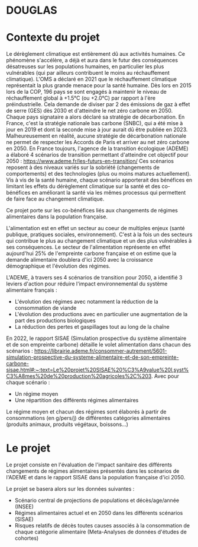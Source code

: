 # DOUGLAS

# Contexte du projet
Le dérèglement climatique est entièrement dû aux activités humaines. Ce phénomène s'accélère, a déjà et aura dans le futur des conséquences désatreuses sur les populations humaines, en particulier les plus vulnérables (qui par ailleurs contribuent le moins au réchauffement climatique). L'OMS a déclaré en 2021 que le réchauffement climatique représentait la plus grande menace pour la santé humaine.
Dès lors en 2015 lors de la COP, 196 pays se sont engagés à maintenir le niveau de réchauffement global à +1.5°C (ou +2.0°C) par rapport à l'ère préindustrielle. Cela demande de diviser par 2 des émissions de gaz à effet de serre (GES) dès 2030 et d'atteindre le net zéro carbone en 2050. Chaque pays signataire a alors déclaré sa stratégie de décarbonation. En France, c'est la stratégie nationale bas carbone (SNBC), qui a été mise à jour en 2019 et dont la seconde mise à jour aurait dû être publiée en 2023. Malheureusement en réalité, aucune stratégie de décarbonation nationale ne permet de respecter les Accords de Paris et arriver au net zéro carbone en 2050.
En France toujours, l'agence de la transition écologique (ADEME) a élaboré 4 scénarios de transition permettant d'atteindre cet objectif pour 2050 : https://www.ademe.fr/les-futurs-en-transition/
Ces scénarios reposent à des niveaux variés sur la sobriété (changements de comportements) et des technologies (plus ou moins matures actuellement). 
Vis à vis de la santé humaine, chaque scénario apporterait des bénéfices en limitant les effets du dérèglement climatique sur la santé et des co-bénéfices en améliorant la santé via les mêmes processus qui permettent de faire face au changement climatique.

Ce projet porte sur les co-bénéfices liés aux changements de régimes alimentaires dans la population française.

L'alimentation est en effet un secteur au coeur de multiples enjeux (santé publique, pratiques sociales, environnement). C'est à la fois un des secteurs qui contribue le plus au changement climatique et un des plus vulnérables à ses conséquences. Le secteur de l'alimentation représente en effet aujourd'hui 25% de l'empreinte carbone française et on estime que la demande alimentaire doublera d'ici 2050 avec la croissance démographique et l'évolution des régimes.

L'ADEME, à travers ses 4 scénarios de transition pour 2050, a identifié 3 leviers d'action pour réduire l'impact environnemental du système alimentaire français :
- L'évolution des régimes avec notamment la réduction de la consommation de viande
- L'évolution des productions avec en particulier une augmentation de la part des productions biologiques
- La réduction des pertes et gaspillages tout au long de la chaîne

En 2022, le rapport SISAE (Simulation prospective du système alimentaire et de son empreinte carbone) détaille le volet alimentation dans chacun des scénarios : https://librairie.ademe.fr/consommer-autrement/5601-simulation-prospective-du-systeme-alimentaire-et-de-son-empreinte-carbone-sisae.html#:~:text=Le%20projet%20SISAE%20%C3%A9value%20l,syst%C3%A8mes%20de%20production%20agricoles%2C%203.
Avec pour chaque scénario :
- Un régime moyen
- Une répartition des différents régimes alimentaires

Le régime moyen et chacun des régimes sont élaborés à partir de consommations (en g/pers/j) de différentes catégories alimentaires (produits animaux, produits végétaux, boissons...)

# Le projet

Le projet consiste en l'évaluation de l'impact sanitaire des différents changements de régimes alimentaires présentés dans les scénarios de l'ADEME et dans le rapport SISAE dans la population française d'ici 2050.

Le projet se basera alors sur les données suivantes :
- Scénario central de projections de populations et décès/age/année (INSEE)
- Régimes alimentaires actuel et en 2050 dans les différents scénarios (SISAE)
- Risques relatifs de décès toutes causes associés à la consommation de chaque catégorie alimentaire (Meta-Analyses de données d'études de cohortes)
